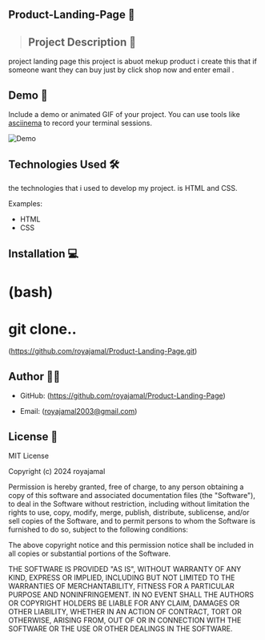 

## Product-Landing-Page 📝

> ## Project Description 📝
project landing page  this project is  abuot mekup product i create this that if someone want they can buy just by click shop now and enter email .
> 


## Demo 📸

Include a demo or animated GIF of your project. You can use tools like [asciinema](https://asciinema.org/) to record your terminal sessions.

![Demo](<img  src="https://github.com/royajamal/Product-Landing-Page/assets/168343975/c1b4db77-894c-4fe0-a67e-d719a09db2cb">)

## Technologies Used 🛠
the technologies that i used to develop my project. is HTML and CSS.


Examples:

- HTML
- CSS

## Installation 💻

#  (bash)
# git clone..
(https://github.com/royajamal/Product-Landing-Page.git)
 

## Author 👩‍💻

- GitHub: (https://github.com/royajamal/Product-Landing-Page)
 
- Email: (royajamal2003@gmail.com)



## License 📜
MIT License

Copyright (c) 2024 royajamal

Permission is hereby granted, free of charge, to any person obtaining a copy
of this software and associated documentation files (the "Software"), to deal
in the Software without restriction, including without limitation the rights
to use, copy, modify, merge, publish, distribute, sublicense, and/or sell
copies of the Software, and to permit persons to whom the Software is
furnished to do so, subject to the following conditions:

The above copyright notice and this permission notice shall be included in all
copies or substantial portions of the Software.

THE SOFTWARE IS PROVIDED "AS IS", WITHOUT WARRANTY OF ANY KIND, EXPRESS OR
IMPLIED, INCLUDING BUT NOT LIMITED TO THE WARRANTIES OF MERCHANTABILITY,
FITNESS FOR A PARTICULAR PURPOSE AND NONINFRINGEMENT. IN NO EVENT SHALL THE
AUTHORS OR COPYRIGHT HOLDERS BE LIABLE FOR ANY CLAIM, DAMAGES OR OTHER
LIABILITY, WHETHER IN AN ACTION OF CONTRACT, TORT OR OTHERWISE, ARISING FROM,
OUT OF OR IN CONNECTION WITH THE SOFTWARE OR THE USE OR OTHER DEALINGS IN THE
SOFTWARE.
